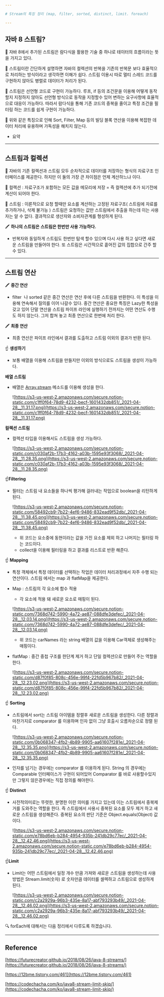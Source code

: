 ```yaml
---

# Stream의 특징 정리 (map, filter, sorted, distinct, limit. foreach)

---
```


## 자바 8 스트림?

💁  자바 8에서 추가된 스트림은 람다식을 활용한 기술 중 하나로 테이터의 흐름이라는 뜻을 가지고 있다.

💁 스트림이란 간단하게 설명하면 자바의 컬렉션의 반복을 기존의 반복문 보다 효율적으로 처리하는 방식이라고 생각하면 이해가 쉽다. 스트림 이용시 따로 멀티 스레드 코드를 구현하지 않아도 병렬로 데이터가 처리가 된다.

💁 스트림은 선언형 코드로 구현이 가능하다. 루프, if 등의 조건문을 이용해 어떻게 동작할지 지정하지 않아도 선언형 방식으로 동작을 지정할수 있어 변하는 요구사항에 효율적으로 대응이 가능하다. 따라서 람다식을 통해 기존 코드의 중복을 줄이고 특정 조건을 필터링 하는 코드를 쉽게 구현이 가능하다.

💁 위와 같은 특징으로 인해 Sort, Filter, Map 등의 빌딩 블록 연산을 이용해 복잡한 데이터 처리에 유용하며 가독성을 해치지 않는다.

- 요약

---

## 스트림과 컬렉션

💁 자바의 기존 컬렉션과 스트림 모두 순차적으로 데이터를 저장하는 형식의 자료구조 인터페이스를 제공한다. 하지만 이 둘의 가장 큰 차이점은 언제 계산하느냐 이다.

🤔  컬렉션 : 자료구조가 포함하는 모든 값을 메모리에 저장 = 즉 컬렉션에 추가 되기전에 계산이 되어야 한다.

🤔 스트림 : 이론적으로 요청 할때만 요소를 계산하는 고정된 자료구조( 스트림에 자료를 추가하거나, 삭제 불가능 ) 스트림은 요청하는 값만 스트림에서 추출을 하는데 이는 사용자는 알 수 없다. 결과적으로 생산자와 소비자관계를 형성하게 된다. 

🖍 **하나의 스트림은** **스트림은 한번만 사용 가능하다.**

- 반복자와 동일하게 스트림도 한번만 탐색 할수 있으며 다시 사용 하고 싶다면 새로운 스트림을 만들어야 한다. 또 스트림은 시간적으로 흩어진 값의 집합으로 간주 할수 있다.

---

## 스트림 연산

🖍 **중간 연산**

- filter  나 sorted 같은 중간 연산은 연산 후에 다른 스트림을 반환한다. 이 특성을 이용해 연속해서 질의를 이어 나갈수 있다. 중간 연산은 중요한 특징은 Lazy한 특성을 갖고 있어 단말 연산을 스트림 파이프 라인에 실행하기 전까지는 어떤 연산도 수행도 하지 않는다. 그저 합쳐 놓고 최종 연산으로 한번에 처리 한다.

🖍 **최종 연산**

- 최종 연산은 파이프 라인에서 결과를 도출하고 스트림 이외의 결과가 반환 된다.

☝️ **생성하기**

- 보통 배열을 이용해 스트림을 만들지만 이외의 방식으로도 스트림을 생성이 가능하다.

**배열 스트림**

- 배열은 [Array.stream](http://array.stream) 메소드를 이용해 생성을 한다.

    ![https://s3-us-west-2.amazonaws.com/secure.notion-static.com/c1ff0f64-78d9-4232-becf-1601432db851/_2021-04-28__11.31.17.png](https://s3-us-west-2.amazonaws.com/secure.notion-static.com/c1ff0f64-78d9-4232-becf-1601432db851/_2021-04-28__11.31.17.png)

**컬렉션 스트림**

- 컬렉션 타입을 이용해서도 스트림을 생성 가능하다.

    ![https://s3-us-west-2.amazonaws.com/secure.notion-static.com/c030af2b-17b3-4162-a03b-1595e93f3068/_2021-04-28__11.28.35.png](https://s3-us-west-2.amazonaws.com/secure.notion-static.com/c030af2b-17b3-4162-a03b-1595e93f3068/_2021-04-28__11.28.35.png)

☝️**Filtering**

- 필터는 스트림 내 요소들을 하나씩 평가해 걸러내는 작업으로 boolean을 리턴하게 된다.

    ![https://s3-us-west-2.amazonaws.com/secure.notion-static.com/58492cb9-7b22-4ef6-9486-832ead9f52db/_2021-04-28__11.38.45.png](https://s3-us-west-2.amazonaws.com/secure.notion-static.com/58492cb9-7b22-4ef6-9486-832ead9f52db/_2021-04-28__11.38.45.png)

    - 위 코드는 요소중에 동현이라는 값을 가진 요소를 제외 하고 나머지는 필터링 하는 코드이다.
    - collect을 이용해 필터링을 하고 결과를 리스트로 반환 해준다.

☝️ **Mapping**

- 특정 객체에서 특정 데이터를 선택하는 작업은 데이터 처리과정에서 자주 수행 되는 연산이다. 스트림 에서는 map 과 flatMap을 제공한다.
- Map : 스트림의 각 요소에 함수 적용
    - 각 요소에 적용 돼 새로운 요소로 매핑이 된다.

    ![https://s3-us-west-2.amazonaws.com/secure.notion-static.com/7368d742-5990-4a72-ae87-088dfe3defec/_2021-04-28__12.03.14.png](https://s3-us-west-2.amazonaws.com/secure.notion-static.com/7368d742-5990-4a72-ae87-088dfe3defec/_2021-04-28__12.03.14.png)

    - 위 코드는 carNames 라는 string 배열의 값을 이용해 Car객체로 생성해주는 매핑이다.
- flatMap : 중간 중첩 구조를 한단계 제거 하고 단일 컬렉션으로 만들어 주는 역할을 한다.

    ![https://s3-us-west-2.amazonaws.com/secure.notion-static.com/d87f0f85-808c-456e-99f4-22fd5b967b82/_2021-04-28__12.23.02.png](https://s3-us-west-2.amazonaws.com/secure.notion-static.com/d87f0f85-808c-456e-99f4-22fd5b967b82/_2021-04-28__12.23.02.png)

☝️ **Sorting**

- 스트림에서 sort는 스트림 아이템을 정렬후 새로운 스트림을 생성한다. 다른 정렬과 마찬가지로 comparator 를 이용하며 인자 없이 그냥 호출시 오름차순으로 정렬 된다.

    ![https://s3-us-west-2.amazonaws.com/secure.notion-static.com/0b068347-4fb2-4b89-9905-aa61607f281e/_2021-04-28__12.35.35.png](https://s3-us-west-2.amazonaws.com/secure.notion-static.com/0b068347-4fb2-4b89-9905-aa61607f281e/_2021-04-28__12.35.35.png)

- 인자를 넘기는 경우에는 comparator 를 이용하게 된다. String 의 경우에는 Comparable 인터페이스가 구현이 되어있어 Comparator 를 바로 사용할수있지만 그렇지 않은경우에는 직접 정의를 해야한다.

☝️ **Distinct**

- 사전적의미로는 뚜렷한, 분명한 이란 의미를 가지고 있는데 이는 스트림에서 중복제거를 도와주는 역할을 한다. 즉 스트림에서 사용시 중복된 요소를 모두 제거 하고 새로운 스트림을 생성해준다. 중복된 요소의 판단 기준은 Object.equals(Object) 값이다.

    ![https://s3-us-west-2.amazonaws.com/secure.notion-static.com/e78bd6eb-b284-4954-935b-241db29c77ec/_2021-04-28__12.42.46.png](https://s3-us-west-2.amazonaws.com/secure.notion-static.com/e78bd6eb-b284-4954-935b-241db29c77ec/_2021-04-28__12.42.46.png)

☝️**Limit**

- Limit는 어떤 스트림에서 일정 개수 만큼 가져와 새로운 스트림을 생성하는데 사용 방법은 Stream.limit(숫자) 로 숫자만큼 데이터를 셀렉하고 스트림으로 생성하게 된다.

    ![https://s3-us-west-2.amazonaws.com/secure.notion-static.com/c2a2929a-96b3-435e-8a17-abf793293b49/_2021-04-28__12.46.02.png](https://s3-us-west-2.amazonaws.com/secure.notion-static.com/c2a2929a-96b3-435e-8a17-abf793293b49/_2021-04-28__12.46.02.png)

🔍 forEach에 대해서는 다음 정리에서 다루도록 하겠습니다.

---

## Reference

[https://futurecreator.github.io/2018/08/26/java-8-streams/](https://futurecreator.github.io/2018/08/26/java-8-streams/)

[https://12bme.tistory.com/461](https://12bme.tistory.com/461)

[https://codechacha.com/ko/java8-stream-limit-skip/](https://codechacha.com/ko/java8-stream-limit-skip/)